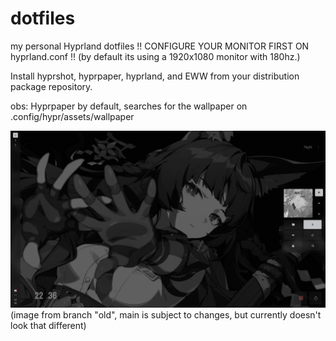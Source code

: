 # dotfiles
my personal Hyprland dotfiles
!! CONFIGURE YOUR MONITOR FIRST ON hyprland.conf !! (by default its using a 1920x1080 monitor with 180hz.)

Install hyprshot, hyprpaper, hyprland, and EWW from your distribution package repository.



obs: Hyprpaper by default, searches for the wallpaper on .config/hypr/assets/wallpaper

![alt text](https://github.com/odextrs/dotfiles/blob/main/image.png?raw=true)
(image from branch "old", main is subject to changes, but currently doesn't look that different)
